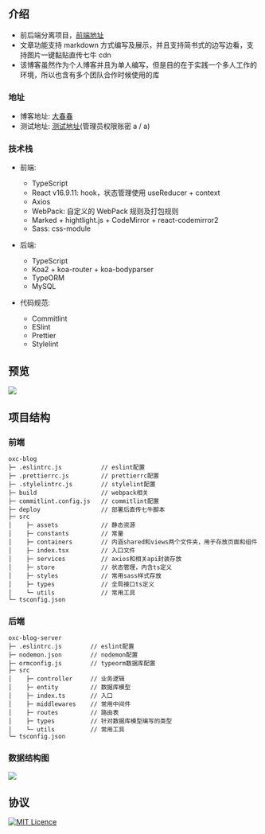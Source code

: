 ## 介绍

-   前后端分离项目，[前端地址](https://github.com/hungeroxc/oxc-blog)
-   文章功能支持 markdown 方式编写及展示，并且支持简书式的边写边看，支持图片一键黏贴直传七牛 cdn
-   该博客虽然作为个人博客并且为单人编写，但是目的在于实践一个多人工作的环境，所以也含有多个团队合作时候使用的库

### 地址

-   博客地址: [大春春](https://blog.oxcblog.club/)
-   测试地址: [测试地址](http://blog-test.oxcblog.club/)(管理员权限账密 a / a)

### 技术栈

-   前端:

    -   TypeScript
    -   React v16.9.11: hook，状态管理使用 useReducer + context
    -   Axios
    -   WebPack: 自定义的 WebPack 规则及打包规则
    -   Marked + hightlight.js + CodeMirror + react-codemirror2
    -   Sass: css-module

-   后端:

    -   TypeScript
    -   Koa2 + koa-router + koa-bodyparser
    -   TypeORM
    -   MySQL

-   代码规范:
    -   Commitlint
    -   ESlint
    -   Prettier
    -   Stylelint

## 预览

![](https://images.oxcblog.club/image_1576052340295.png)

## 项目结构

### 前端

```
oxc-blog
├─ .eslintrc.js           // eslint配置
├─ .prettierrc.js         // prettierrc配置
├─ .stylelintrc.js        // stylelint配置
├─ build                  // webpack相关
├─ commitlint.config.js   // commitlint配置
├─ deploy                 // 部署后直传七牛脚本
├─ src
│    ├─ assets            // 静态资源
│    ├─ constants         // 常量
│    ├─ containers        // 内涵shared和views两个文件夹，用于存放页面和组件
│    ├─ index.tsx         // 入口文件
│    ├─ services          // axios和相关api封装存放
│    ├─ store             // 状态管理，内含ts定义
│    ├─ styles            // 常用sass样式存放
│    ├─ types             // 全局接口ts定义
│    └─ utils             // 常用工具
└─ tsconfig.json
```

### 后端

```
oxc-blog-server
├─ .eslintrc.js        // eslint配置
├─ nodemon.json        // nodemon配置
├─ ormconfig.js        // typeorm数据库配置
├─ src
│    ├─ controller     // 业务逻辑
│    ├─ entity         // 数据库模型
│    ├─ index.ts       // 入口
│    ├─ middlewares    // 常用中间件
│    ├─ routes         // 路由表
│    ├─ types          // 针对数据库模型编写的类型
│    └─ utils          // 常用工具
└─ tsconfig.json
```

### 数据结构图

![](https://images.oxcblog.club/image_1576054768129.png)

## 协议

[![MIT Licence](https://badges.frapsoft.com/os/mit/mit.svg?v=103)](https://opensource.org/licenses/mit-license.php)
